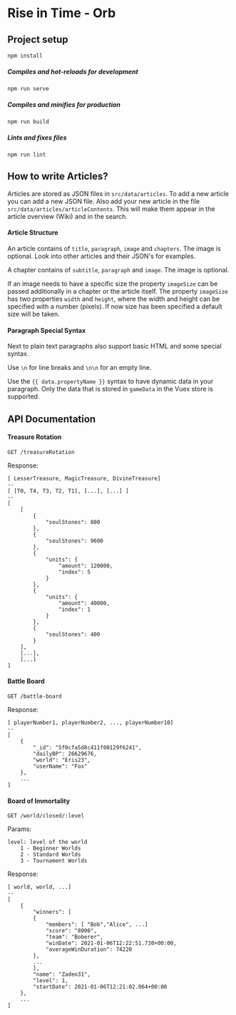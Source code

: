 # Rise in Time - Orb

## Project setup
```
npm install
```

##### Compiles and hot-reloads for development
```
npm run serve
```

##### Compiles and minifies for production
```
npm run build
```

##### Lints and fixes files
```
npm run lint
```

## How to write Articles?
Articles are stored as JSON files in ```src/data/articles```. To add a new article you can add a new JSON file.
Also add your new article in the file ```src/data/articles/articleContents```. This will make them appear
in the article overview (Wiki) and in the search.

#### Article Structure
An article contains of ```title```, ```paragraph```, ```image``` and ```chapters```. The image is optional.
Look into other articles and their JSON's for examples.

A chapter contains of ```subtitle```, ```paragraph``` and ```image```. The image is optional.

If an image needs to have a specific size the property ```imageSize``` can be passed additionally in a chapter 
or the article itself. The property ```imageSize``` has two properties ```width``` and ```height```, where the
width and height can be specified with a number (pixels). If now size has been specified a default size will be taken.

#### Paragraph Special Syntax
Next to plain text paragraphs also support basic HTML and some special syntax.

Use ```\n``` for line breaks and ```\n\n``` for an empty line.

Use the ```{{ data.propertyName }}``` syntax to have dynamic data in your paragraph. Only the data that is stored 
in ```gameData``` in the Vuex store is supported. 

## API Documentation
#### Treasure Rotation
``
GET /treasureRotation
``

Response:
```
[ LesserTreasure, MagicTreasure, DivineTreasure]
--
[ [T0, T4, T3, T2, T1], [...], [...] ]
--
[
    [
        {
            "soulStones": 800
        },
        {
            "soulStones": 9600
        },
        {
            "units": {
                "amount": 120000,
                "index": 5
            }
        },
        {
            "units": {
                "amount": 40000,
                "index": 1
            }
        },
        {
            "soulStones": 400
        }
    ],
    [...],
    [...]
]
```

#### Battle Board
``
GET /battle-board
``

Response:
```
[ playerNumber1, playerNumber2, ..., playerNumber10]
--
[
    {
        "_id": "5f0cfa5d8c411f00129f6241",
        "dailyBP": 26629676,
        "world": "Eris23",
        "userName": "Fox"
    },
    ...
]
```

#### Board of Immortality
``
GET /world/closed/:level
``

Params:
```
level: level of the world
    1 - Beginner Worlds
    2 - Standard Worlds
    3 - Tournament Worlds
```

Response:
```
[ world, world, ...]
--
[
    {
        "winners": [
        {
            "members": [ "Bob","Alice", ...]
            "score": "8000",
            "team": "Boberer",
            "winDate": 2021-01-06T12:22:51.730+00:00,
            "averageWinDuration": 74220
        },
        ...
        ],
        "name": "Zadeo31",
        "level": 1,
        "startDate": 2021-01-06T12:21:02.064+00:00
    },
    ...
]
```
